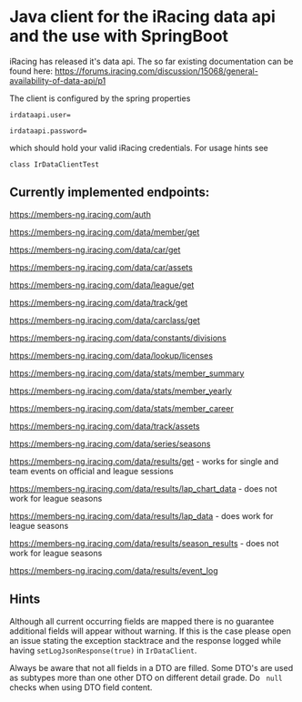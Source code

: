 # Java client for the iRacing data api and the use with SpringBoot

iRacing has released it's data api. The so far existing documentation can be found here:
https://forums.iracing.com/discussion/15068/general-availability-of-data-api/p1

The client is configured by the spring properties

`
irdataapi.user=
`

`
irdataapi.password=
`

which should hold your valid iRacing credentials.
For usage hints see 

`
class IrDataClientTest
`

## Currently implemented endpoints:

https://members-ng.iracing.com/auth

https://members-ng.iracing.com/data/member/get

https://members-ng.iracing.com/data/car/get

https://members-ng.iracing.com/data/car/assets

https://members-ng.iracing.com/data/league/get

https://members-ng.iracing.com/data/track/get

https://members-ng.iracing.com/data/carclass/get

https://members-ng.iracing.com/data/constants/divisions

https://members-ng.iracing.com/data/lookup/licenses

https://members-ng.iracing.com/data/stats/member_summary

https://members-ng.iracing.com/data/stats/member_yearly

https://members-ng.iracing.com/data/stats/member_career

https://members-ng.iracing.com/data/track/assets

https://members-ng.iracing.com/data/series/seasons

https://members-ng.iracing.com/data/results/get - works for single and team events on official and league sessions

https://members-ng.iracing.com/data/results/lap_chart_data - does not work for league seasons

https://members-ng.iracing.com/data/results/lap_data - does work for league seasons

https://members-ng.iracing.com/data/results/season_results - does not work for league seasons

https://members-ng.iracing.com/data/results/event_log

## Hints

Although all current occurring fields are mapped there is no guarantee
additional fields will appear without warning. If this is the case please
open an issue stating the exception stacktrace and the response logged while having `setLogJsonResponse(true)` in `IrDataClient`.


Always be aware that not all fields in a DTO are filled. Some DTO's are
used as subtypes more than one other DTO on different detail grade. Do ` null` checks when using DTO field content. 

